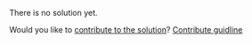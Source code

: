 
There is no solution yet.

Would you like to [contribute to the solution](https://github.com/BFEdev/BFE.dev-solutions/blob/main/problem/implement-JSON-parse_en.md)? [Contribute guidline](https://github.com/BFEdev/BFE.dev-solutions#how-to-contribute)
